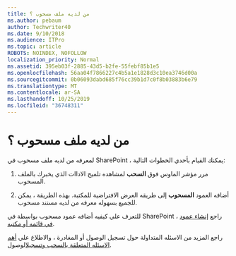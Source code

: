 ```yaml
---
title: من لديه ملف مسحوب ؟
ms.author: pebaum
author: Techwriter40
ms.date: 9/10/2018
ms.audience: ITPro
ms.topic: article
ROBOTS: NOINDEX, NOFOLLOW
localization_priority: Normal
ms.assetid: 395eb03f-2885-43d5-b2fe-55febf85b1e5
ms.openlocfilehash: 56aa04f7866227c4b5a1e1828d3c10ea3746d00a
ms.sourcegitcommit: 0b06093dabd685f76cc39b1d7c0f8b03883b6e79
ms.translationtype: MT
ms.contentlocale: ar-SA
ms.lasthandoff: 10/25/2019
ms.locfileid: "36748311"
---
```

# <a name="who-has-a-file-checked-out"></a>من لديه ملف مسحوب ؟

لمعرفه من لديه ملف مسحوب في SharePoint ، يمكنك القيام بأحدي الخطوات التالية:
  
1. مرر مؤشر الماوس فوق **السحب** لمشاهده تلميح الاداات الذي يخبرك بالملف المسحوب. 
    
2. أضافه العمود **المسحوب** إلى طريقه العرض الافتراضية للمكتبة. بهذه الطريقة ، يمكن للجميع بسهوله معرفه من لديه مستند مسحوب. 
    
للتعرف علي كيفيه أضافه عمود مسحوب بواسطة في SharePoint ، راجع [إنشاء عمود في قائمه أو مكتبه](https://go.microsoft.com/fwlink/?linkid=2019591). 
  
راجع المزيد من الاسئله المتداولة حول تسجيل الوصول أو المغادرة ، والاطلاع علي [أهم الاسئله المتعلقة بالسحب وتسجيل](https://go.microsoft.com/fwlink/?linkid=2018786)الوصول.
  

